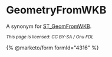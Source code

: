 # GeometryFromWKB

A synonym for [ST\_GeomFromWKB](st_geomfromwkb.md).

<sub>_This page is licensed: CC BY-SA / Gnu FDL_</sub>

{% @marketo/form formId="4316" %}
